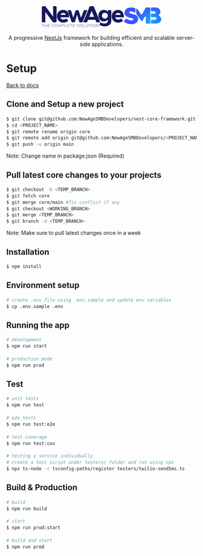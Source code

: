 <p align="center">
  <a href="https://www.newagesmb.com/" target="_blank"><img src="https://raw.githubusercontent.com/NewAgeSMBDevelopers/smb-logo/main/smb-logo.png" width="320" alt="Newage Logo" /></a>
</p>

<p align="center">A progressive <a href="http://nestjs.com/" target="_blank">NestJs</a> framework for building efficient and scalable server-side applications.</p>

# Setup

[Back to docs](./index.md)


## Clone and Setup a new project

```bash
$ git clone git@github.com:NewAgeSMBDevelopers/nest-core-framework.git <PROJECT_NAME>
$ cd <PROJECT_NAME>
$ git remote rename origin core
$ git remote add origin git@github.com:NewAgeSMBDevelopers/<PROJECT_NAME>.git
$ git push -u origin main
```

Note: Change name in package.json (Required)

## Pull latest core changes to your projects

```bash
$ git checkout -b <TEMP_BRANCH>
$ git fetch core
$ git merge core/main #fix conflict if any
$ git checkout <WORKING_BRANCH>
$ git merge <TEMP_BRANCH>
$ git branch -d <TEMP_BRANCH>
```

Note: Make sure to pull latest changes once in a week

## Installation

```bash
$ npm install
```


## Environment setup

```bash
# create .env file using .env.sample and update env variables
$ cp .env.sample .env
```

## Running the app

```bash
# development
$ npm run start

# production mode
$ npm run prod
```


## Test

```bash
# unit tests
$ npm run test

# e2e tests
$ npm run test:e2e

# test coverage
$ npm run test:cov

# testing a service individually
# create a test script under testers/ folder and run using npx
$ npx ts-node -r tsconfig-paths/register testers/twilio-sendSms.ts
```


## Build & Production

```bash
# build
$ npm run build

# start
$ npm run prod:start

# build and start
$ npm run prod
```
